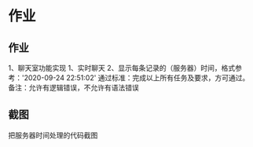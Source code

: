 # 作业



## 作业

1、聊天室功能实现
   1、实时聊天
   2、显示每条记录的（服务器）时间，格式参考：'2020-09-24 22:51:02'
通过标准：完成以上所有任务及要求，方可通过。备注：允许有逻辑错误，不允许有语法错误

## 截图

把服务器时间处理的代码截图

